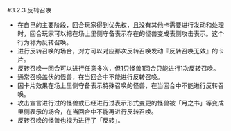 #3.2.3        反转召唤
* 在自己的主要阶段，回合玩家得到优先权，且没有其他卡需要进行发动和处理时，回合玩家可以把在场上里侧守备表示存在的怪兽变成表侧攻击表示。这个行为称为反转召唤。
* 进行反转召唤的场合，对方可以对应那次反转召唤发动『反转召唤无效』的卡片。
* 反转召唤一回合可以进行任意多次，但1只怪兽1回合只能进行1次反转召唤。
* 通常召唤盖伏的怪兽，在当回合中不能进行反转召唤。
* 因卡片效果在场上里侧守备表示特殊召唤的怪兽，在当回合中不能进行反转召唤。
* 攻击宣言进行过的怪兽或已经进行过表示形式变更的怪兽被「月之书」等变成里侧表示的场合，在当回合中不能再进行反转召唤。
* 反转召唤的怪兽也视为进行了「反转」。

